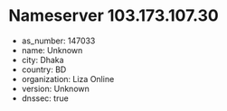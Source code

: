 # Nameserver 103.173.107.30

* as_number: 147033
* name: Unknown
* city: Dhaka
* country: BD
* organization: Liza Online
* version: Unknown
* dnssec: true
